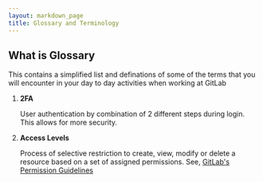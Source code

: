 ```yaml
---
layout: markdown_page
title: Glossary and Terminology
---
```


## What is Glossary

This contains a simplified list and definations of some of the terms that you will encounter in your day to day activities when working at GitLab 

1. **2FA**

    User authentication by combination of 2 different steps during login. This allows for more security.

1. **Access Levels**

    Process of selective restriction to create, view, modify or delete a resource based on a set of assigned permissions.
    See, [GitLab's Permission Guidelines](http://doc.gitlab.com/ce/permissions/permissions.html)